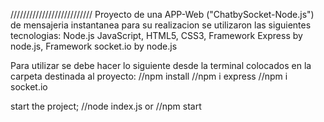 //////////////////////////
Proyecto de una APP-Web ("ChatbySocket-Node.js") de mensajeria instantanea
para su realizacion se utilizaron las siguientes tecnologias:
Node.js
JavaScript,
HTML5,
CSS3,
Framework Express by node.js,
Framework socket.io by node.js

Para utilizar se debe hacer lo siguiente desde la terminal colocados en la carpeta destinada al proyecto:
//npm install
//npm i express
//npm i socket.io

start the project;
//node index.js
or
//npm start

